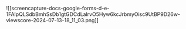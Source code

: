 ![[screencapture-docs-google-forms-d-e-1FAIpQLSdbBmhSsDb1gtGDCdLalrvO5Hyw6kcJrbmyOisc9UtBP9D26w-viewscore-2024-07-13-18_11_03.png]]
